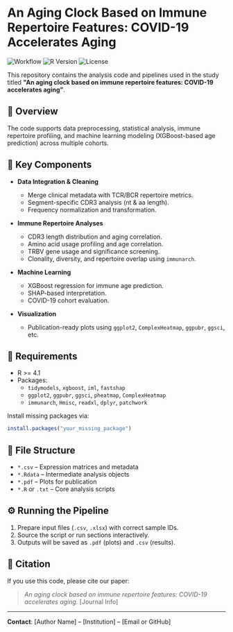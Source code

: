 # An Aging Clock Based on Immune Repertoire Features: COVID-19 Accelerates Aging

![Workflow](https://img.shields.io/badge/Workflow-TidyModels-blue.svg)
![R Version](https://img.shields.io/badge/R-4.0%2B-green.svg)
![License](https://img.shields.io/badge/License-MIT-yellow.svg)

This repository contains the analysis code and pipelines used in the study titled **"An aging clock based on immune repertoire features: COVID-19 accelerates aging"**.

## 📂 Overview

The code supports data preprocessing, statistical analysis, immune repertoire profiling, and machine learning modeling (XGBoost-based age prediction) across multiple cohorts.

## 🧬 Key Components

- **Data Integration & Cleaning**
  - Merge clinical metadata with TCR/BCR repertoire metrics.
  - Segment-specific CDR3 analysis (nt & aa length).
  - Frequency normalization and transformation.

- **Immune Repertoire Analyses**
  - CDR3 length distribution and aging correlation.
  - Amino acid usage profiling and age correlation.
  - TRBV gene usage and significance screening.
  - Clonality, diversity, and repertoire overlap using `immunarch`.

- **Machine Learning**
  - XGBoost regression for immune age prediction.
  - SHAP-based interpretation.
  - COVID-19 cohort evaluation.

- **Visualization**
  - Publication-ready plots using `ggplot2`, `ComplexHeatmap`, `ggpubr`, `ggsci`, etc.

## 🧪 Requirements

- R >= 4.1
- Packages:
  - `tidymodels`, `xgboost`, `iml`, `fastshap`
  - `ggplot2`, `ggpubr`, `ggsci`, `pheatmap`, `ComplexHeatmap`
  - `immunarch`, `Hmisc`, `readxl`, `dplyr`, `patchwork`

Install missing packages via:

```r
install.packages("your_missing_package")
```

## 📁 File Structure

- `*.csv` – Expression matrices and metadata
- `*.Rdata` – Intermediate analysis objects
- `*.pdf` – Plots for publication
- `*.R` or `.txt` – Core analysis scripts

## ⚙️ Running the Pipeline

1. Prepare input files (`.csv`, `.xlsx`) with correct sample IDs.
2. Source the script or run sections interactively.
3. Outputs will be saved as `.pdf` (plots) and `.csv` (results).

## 🧾 Citation

If you use this code, please cite our paper:

> *An aging clock based on immune repertoire features: COVID-19 accelerates aging*. [Journal Info]

---

**Contact**: [Author Name] – [Institution] – [Email or GitHub]
